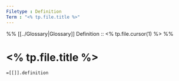 ```yaml
---
Filetype : Definition
Term : "<% tp.file.title %>"
---
```


%%
[[../Glossary|Glossary]]
Definition :: <% tp.file.cursor(1) %>
%%

# <% tp.file.title %>

`=[[]].definition`

